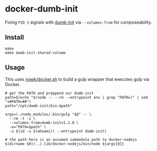 # docker-dumb-init

Fixing `PID 1` signals with [dumb-init](https://github.com/Yelp/dumb-init) via `--volumes-from` for composeability.


## Install

    make
    make dumb-init-shared-volume


## Usage

This uses [nowk/docker.sh](https://github.com/nowk/docker.sh) to build a gulp wrapper that executes gulp via Docker.

    # get the PATH and preppend our dumb-init
    path=$(echo "$(node -- --rm --entrypoint env | grep ^PATH=)" | sed "s#PATH=##")
    path="/opt/dumb-init/bin:$path"

    args=(./node_modules/.bin/gulp "$@" -- \
      --rm -t -i \
      --volumes-from=dumb-initv1.2.0 \
      -e="PATH=$path" \
      -u $(id -u $(whoami)) --entrypoint dumb-init)

    # the path here is an assumed submodule path to docker-nodejs
    $(dirname $0)/../.lib/docker-nodejs/bin/node ${args[@]}

